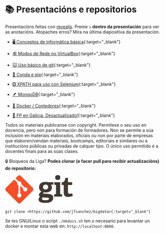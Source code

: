 # 📚 Presentacións e repositorios

Presentacións feitas con [revealjs](https://revealjs.com/). Preme `s` **dentro da presentación** para ver as anotacións. Atopaches erros? Mira na última diapositiva da presentación.

<div class="grid cards" markdown>

- [🖥️ Conceptos de informática básica](https://jfsanchez.es/bigdata/presentacions/informatica-basica/){:target="_blank"}

- [🕸️ Modos de Rede no VirtualBox](https://jfsanchez.es/bigdata/presentacions/virtualbox/){:target="_blank"}

- [🐱 Uso básico de git](https://jfsanchez.es/bigdata/presentacions/git/){:target="_blank"}

- [🐍 Conda e pip](https://jfsanchez.es/bigdata/presentacions/conda-pip-virtualenv/){:target="_blank"}

- [❎ XPATH para uso con Selenium](https://jfsanchez.es/bigdata/presentacions/xpath/){:target="_blank"}

- [🪶 MongoDB](https://jfsanchez.es/bigdata/presentacions/mongodb){:target="_blank"}

- [🐳 Docker / Contedores](https://jfsanchez.es/bigdata/presentacions/docker){:target="_blank"}

- [📕 FP en Galicia. Desactualizado!](https://jfsanchez.es/bigdata/presentacions/funcionamentofp/){:target="_blank"}

</div>

Todos os materiais publicanse con copyright. Permítese o seu uso en docencia, pero non para formación de formadores. Non se permite a súa inclusión en materiais elaborados, oficiais ou non por parte de empresas que elaboren/vendan materiais, bootcamps, editoriais e similares ou a institucións públicas ou privadas de calquer tipo. O único uso permitido é a docentes finais para as súas clases.

🔒️ Bloqueos da Liga? **Podes clonar (e facer pull para recibir actualizacións) do repositorio:**

![Logotipo git](images/git/logo-git.png#derecha "Logotipo git")

```
git clone <https://github.com/jfsanchez/bigdata>{:target="_blank"} 
```

Se tes GNU/Linux o script `./mkdocs.sh` ten o necesario para levantar un docker e montar esta web en: `http://localhost:8080`.
